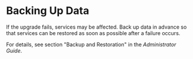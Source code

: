 # Backing Up Data<a name="EN-US_TOPIC_0305491448"></a>

If the upgrade fails, services may be affected. Back up data in advance so that services can be restored as soon as possible after a failure occurs.

For details, see section "Backup and Restoration" in the  _Administrator Guide_.

